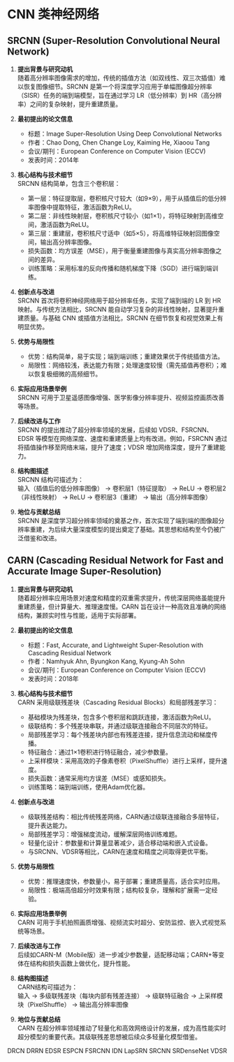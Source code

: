 # CNN 类神经网络

## SRCNN (Super-Resolution Convolutional Neural Network)

1. **提出背景与研究动机**  
   随着高分辨率图像需求的增加，传统的插值方法（如双线性、双三次插值）难以恢复图像细节。SRCNN 是第一个将深度学习应用于单幅图像超分辨率（SISR）任务的端到端模型，旨在通过学习 LR（低分辨率）到 HR（高分辨率）之间的复杂映射，提升重建质量。

2. **最初提出的论文信息**  
   - 标题：Image Super-Resolution Using Deep Convolutional Networks  
   - 作者：Chao Dong, Chen Change Loy, Kaiming He, Xiaoou Tang  
   - 会议/期刊：European Conference on Computer Vision (ECCV)  
   - 发表时间：2014年

3. **核心结构与技术细节**  
   SRCNN 结构简单，包含三个卷积层：  
   - 第一层：特征提取层，卷积核尺寸较大（如9×9），用于从插值后的低分辨率图像中提取特征，激活函数为ReLU。  
   - 第二层：非线性映射层，卷积核尺寸较小（如1×1），将特征映射到高维空间，激活函数为ReLU。  
   - 第三层：重建层，卷积核尺寸适中（如5×5），将高维特征映射回图像空间，输出高分辨率图像。  
   - 损失函数：均方误差（MSE），用于衡量重建图像与真实高分辨率图像之间的差异。  
   - 训练策略：采用标准的反向传播和随机梯度下降（SGD）进行端到端训练。

4. **创新点与改进**  
   SRCNN 首次将卷积神经网络用于超分辨率任务，实现了端到端的 LR 到 HR 映射。与传统方法相比，SRCNN 能自动学习复杂的非线性映射，显著提升重建质量。与基础 CNN 或插值方法相比，SRCNN 在细节恢复和视觉效果上有明显优势。

5. **优势与局限性**  
   - 优势：结构简单，易于实现；端到端训练；重建效果优于传统插值方法。  
   - 局限性：网络较浅，表达能力有限；处理速度较慢（需先插值再卷积）；难以恢复极细微的高频细节。

6. **实际应用场景举例**  
   SRCNN 可用于卫星遥感图像增强、医学影像分辨率提升、视频监控画质改善等场景。

7. **后续改进与工作**  
   SRCNN 的提出推动了超分辨率领域的发展，后续如 VDSR、FSRCNN、EDSR 等模型在网络深度、速度和重建质量上均有改进。例如，FSRCNN 通过将插值操作移至网络末端，提升了速度；VDSR 增加网络深度，提升了重建能力。

8. **结构图描述**  
   SRCNN 结构可描述为：  
   输入（插值后的低分辨率图像） → 卷积层1（特征提取） → ReLU → 卷积层2（非线性映射） → ReLU → 卷积层3（重建） → 输出（高分辨率图像）

9. **地位与贡献总结**  
   SRCNN 是深度学习超分辨率领域的奠基之作，首次实现了端到端的图像超分辨率重建，为后续大量深度模型的提出奠定了基础。其思想和结构至今仍被广泛借鉴和改进。

## CARN (Cascading Residual Network for Fast and Accurate Image Super-Resolution)

1. **提出背景与研究动机**  
   随着超分辨率应用场景对速度和精度的双重需求提升，传统深层网络虽能提升重建质量，但计算量大、推理速度慢。CARN 旨在设计一种高效且准确的网络结构，兼顾实时性与性能，适用于实际部署。

2. **最初提出的论文信息**  
   - 标题：Fast, Accurate, and Lightweight Super-Resolution with Cascading Residual Network  
   - 作者：Namhyuk Ahn, Byungkon Kang, Kyung-Ah Sohn  
   - 会议/期刊：European Conference on Computer Vision (ECCV)  
   - 发表时间：2018年

3. **核心结构与技术细节**  
   CARN 采用级联残差块（Cascading Residual Blocks）和局部残差学习：  
   - 基础模块为残差块，包含多个卷积层和跳跃连接，激活函数为ReLU。  
   - 级联结构：多个残差块串联，并通过级联连接融合不同层次的特征。  
   - 局部残差学习：每个残差块内部也有残差连接，提升信息流动和梯度传播。  
   - 特征融合：通过1×1卷积进行特征融合，减少参数量。  
   - 上采样模块：采用高效的子像素卷积（PixelShuffle）进行上采样，提升速度。  
   - 损失函数：通常采用均方误差（MSE）或感知损失。  
   - 训练策略：端到端训练，使用Adam优化器。

4. **创新点与改进**  
   - 级联残差结构：相比传统残差网络，CARN通过级联连接融合多层特征，提升表达能力。  
   - 局部残差学习：增强梯度流动，缓解深层网络训练难题。  
   - 轻量化设计：参数量和计算量显著减少，适合移动端和嵌入式设备。  
   - 与SRCNN、VDSR等相比，CARN在速度和精度之间取得更优平衡。

5. **优势与局限性**  
   - 优势：推理速度快，参数量小，易于部署；重建质量高，适合实时应用。  
   - 局限性：极端高倍超分时效果有限；结构较复杂，理解和扩展需一定经验。

6. **实际应用场景举例**  
   CARN 可用于手机拍照画质增强、视频流实时超分、安防监控、嵌入式视觉系统等场景。

7. **后续改进与工作**  
   后续如CARN-M（Mobile版）进一步减少参数量，适配移动端；CARN+等变体在结构和损失函数上做优化，提升性能。

8. **结构图描述**  
   CARN结构可描述为：  
   输入 → 多级联残差块（每块内部有残差连接） → 级联特征融合 → 上采样模块（PixelShuffle） → 输出高分辨率图像

9. **地位与贡献总结**  
   CARN 在超分辨率领域推动了轻量化和高效网络设计的发展，成为高性能实时超分模型的重要代表。其级联残差思想被后续众多轻量化模型借鉴。



DRCN
DRRN
EDSR
ESPCN
FSRCNN
IDN
LapSRN
SRCNN
SRDenseNet
VDSR